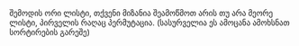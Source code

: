შემოდის ორი ლისტი, თქვენი მიზანია შეამოწმოთ არის თუ არა მეორე ლისტი, პირველის რაღაც პერმუტაცია. (სასურველია ეს ამოცანა ამოხსნათ სორტირების გარეშე)
